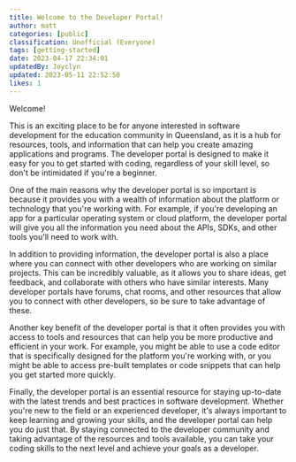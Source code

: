 ```yaml
---
title: Welcome to the Developer Portal!
author: matt
categories: [public]
classification: Unofficial (Everyone)
tags: [getting-started]
date: 2023-04-17 22:34:01 
updatedBy: Joyclyn
updated: 2023-05-11 22:52:50 
likes: 1
---
```


Welcome!

This is an exciting place to be for anyone interested in software development for the education community in Queensland, as it is a hub for resources, tools, and information that can help you create amazing applications and programs. The developer portal is designed to make it easy for you to get started with coding, regardless of your skill level, so don't be intimidated if you're a beginner.

One of the main reasons why the developer portal is so important is because it provides you with a wealth of information about the platform or technology that you're working with. For example, if you're developing an app for a particular operating system or cloud platform, the developer portal will give you all the information you need about the APIs, SDKs, and other tools you'll need to work with.

In addition to providing information, the developer portal is also a place where you can connect with other developers who are working on similar projects. This can be incredibly valuable, as it allows you to share ideas, get feedback, and collaborate with others who have similar interests. Many developer portals have forums, chat rooms, and other resources that allow you to connect with other developers, so be sure to take advantage of these.

Another key benefit of the developer portal is that it often provides you with access to tools and resources that can help you be more productive and efficient in your work. For example, you might be able to use a code editor that is specifically designed for the platform you're working with, or you might be able to access pre-built templates or code snippets that can help you get started more quickly.

Finally, the developer portal is an essential resource for staying up-to-date with the latest trends and best practices in software development. Whether you're new to the field or an experienced developer, it's always important to keep learning and growing your skills, and the developer portal can help you do just that. By staying connected to the developer community and taking advantage of the resources and tools available, you can take your coding skills to the next level and achieve your goals as a developer.